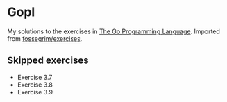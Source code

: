 # Gopl
My solutions to the exercises in [The Go Programming Language](https://www.gopl.io). Imported from [fossegrim/exercises](https://github.com/fossegrim/exercises).
## Skipped exercises
- Exercise 3.7
- Exercise 3.8
- Exercise 3.9
